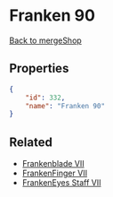 # Franken 90

<no description available>

[Back to mergeShop](../merge-shops.md)

## Properties

```json
{
    "id": 332,
    "name": "Franken 90"
}
```

## Related

- [Frankenblade VII](../items/20003-frankenblade-vii.md)
- [FrankenFinger VII](../items/20012-frankenfinger-vii.md)
- [FrankenEyes Staff VII](../items/20013-frankeneyes-staff-vii.md)

